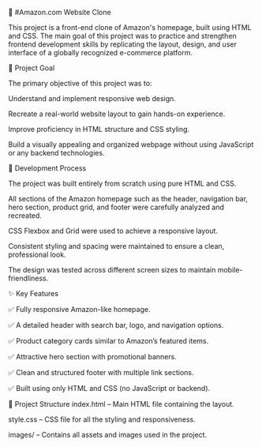🛒 #Amazon.com Website Clone

This project is a front-end clone of Amazon's homepage, built using HTML and CSS. The main goal of this project was to practice and strengthen frontend development skills by replicating the layout, design, and user interface of a globally recognized e-commerce platform.

🎯 Project Goal

The primary objective of this project was to:

Understand and implement responsive web design.

Recreate a real-world website layout to gain hands-on experience.

Improve proficiency in HTML structure and CSS styling.

Build a visually appealing and organized webpage without using JavaScript or any backend technologies.

🔨 Development Process

The project was built entirely from scratch using pure HTML and CSS.

All sections of the Amazon homepage such as the header, navigation bar, hero section, product grid, and footer were carefully analyzed and recreated.

CSS Flexbox and Grid were used to achieve a responsive layout.

Consistent styling and spacing were maintained to ensure a clean, professional look.

The design was tested across different screen sizes to maintain mobile-friendliness.

✨ Key Features

✅ Fully responsive Amazon-like homepage.

✅ A detailed header with search bar, logo, and navigation options.

✅ Product category cards similar to Amazon’s featured items.

✅ Attractive hero section with promotional banners.

✅ Clean and structured footer with multiple link sections.

✅ Built using only HTML and CSS (no JavaScript or backend).

📁 Project Structure
index.html – Main HTML file containing the layout.

style.css – CSS file for all the styling and responsiveness.

images/ – Contains all assets and images used in the project.
